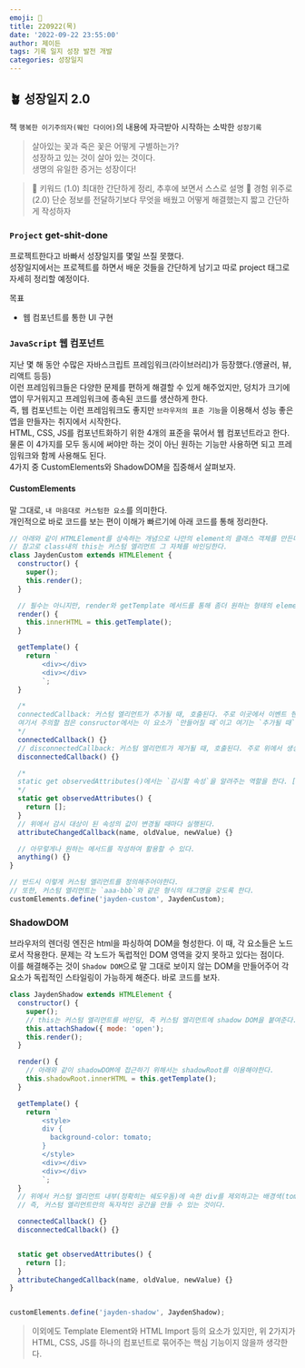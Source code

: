 ```yaml
---
emoji: 🌱
title: 220922(목)
date: '2022-09-22 23:55:00'
author: 제이든
tags: 기록 일지 성장 발전 개발
categories: 성장일지
---
```


## 🪴 성장일지 2.0

책 `행복한 이기주의자(웨인 다이어)`의 내용에 자극받아 시작하는 소박한 `성장기록`

> 살아있는 꽃과 죽은 꽃은 어떻게 구별하는가?<br/>
> 성장하고 있는 것이 살아 있는 것이다.<br/>
> 생명의 유일한 증거는 성장이다!

> 🌳 키워드 (1.0)
> 최대한 간단하게 정리, 추후에 보면서 스스로 설명
> 🍉 경험 위주로 (2.0)
> 단순 정보를 전달하기보다 무엇을 배웠고 어떻게 해결했는지 짧고 간단하게 작성하자

### `Project` get-shit-done

프로젝트한다고 바빠서 성장일지를 몇일 쓰질 못했다.<br/>
성장일지에서는 프로젝트를 하면서 배운 것들을 간단하게 남기고 따로 project 태그로 자세히 정리할 예정이다.

목표

- 웹 컴포넌트를 통한 UI 구현

### `JavaScript` 웹 컴포넌트

지난 몇 해 동안 수많은 자바스크립트 프레임워크(라이브러리)가 등장했다.(앵귤러, 뷰, 리액트 등등)<br/>
이런 프레임워크들은 다양한 문제를 편하게 해결할 수 있게 해주었지만, 덩치가 크기에 앱이 무거워지고 프레임워크에 종속된 코드를 생산하게 한다.<br/>
즉, 웹 컴포넌트는 이런 프레임워크도 좋지만 `브라우저의 표준 기능`을 이용해서 성능 좋은 앱을 만들자는 취지에서 시작한다.<br/>
HTML, CSS, JS를 컴포넌트화하기 위한 4개의 표준을 묶어서 웹 컴포넌트라고 한다.<br/>
물론 이 4가지를 모두 동시에 써야만 하는 것이 아닌 원하는 기능만 사용하면 되고 프레임워크와 함께 사용해도 된다.<br/>
4가지 중 CustomElements와 ShadowDOM을 집중해서 살펴보자.

#### CustomElements

말 그대로, `내 마음대로 커스텀한 요소`를 의미한다. <br/>
개인적으로 바로 코드를 보는 편이 이해가 빠르기에 아래 코드를 통해 정리한다.<br/>

```js
// 아래와 같이 HTMLElement를 상속하는 개념으로 나만의 element의 클래스 객체를 만든다.
// 참고로 class내의 this는 커스텀 엘리먼트 그 자체를 바인딩한다.
class JaydenCustom extends HTMLElement {
  constructor() {
    super();
    this.render();
  }

  // 필수는 아니지만, render와 getTemplate 메서드를 통해 좀더 원하는 형태의 element를 만들 수 있다.
  render() {
    this.innerHTML = this.getTemplate();
  }

  getTemplate() {
    return `
        <div></div>
        <div></div>
        `;
  }

  /*
  connectedCallback: 커스텀 엘리먼트가 추가될 때, 호출된다. 주로 이곳에서 이벤트 핸들러를 다룬다.
  여기서 주의할 점은 consructor에서는 이 요소가 `만들어질 때`이고 여기는 `추가될 때`라는 점이다.
  */
  connectedCallback() {}
  // disconnectedCallback: 커스텀 엘리먼트가 제거될 때, 호출된다. 주로 위에서 생성한 이벤트 등의 정보를 지울 때 사용한다.
  disconnectedCallback() {}

  /*
  static get observedAttributes()에서는 `감시할 속성`을 알려주는 역할을 한다. [] 배열 형태로 속성을 전달한다.
  */
  static get observedAttributes() {
    return [];
  }
  // 위에서 감시 대상이 된 속성의 값이 변경될 때마다 실행된다.
  attributeChangedCallback(name, oldValue, newValue) {}

  // 아무렇게나 원하는 메서드를 작성하여 활용할 수 있다.
  anything() {}
}

// 반드시 이렇게 커스텀 엘리먼트를 정의해주어야한다.
// 또한, 커스텀 엘리먼트는 `aaa-bbb`와 같은 형식의 태그명을 갖도록 한다.
customElements.define('jayden-custom', JaydenCustom);
```

### ShadowDOM

브라우저의 렌더링 엔진은 html을 파싱하여 DOM을 형성한다. 이 때, 각 요소들은 노드로서 작용한다. 문제는 각 노드가 독럽적인 DOM 영역을 갖지 못하고 있다는 점이다.<br/>
이를 해결해주는 것이 `Shadow DOM`으로 말 그대로 보이지 않는 DOM을 만들어주어 각 요소가 독립적인 스타일링이 가능하게 해준다. 바로 코드를 보자.

```js
class JaydenShadow extends HTMLElement {
  constructor() {
    super();
    // this는 커스텀 엘리먼트를 바인딩, 즉 커스텀 엘리먼트에 shadow DOM을 붙여준다.
    this.attachShadow({ mode: 'open');
    this.render();
  }

  render() {
    // 아래와 같이 shadowDOM에 접근하기 위해서는 shadowRoot를 이용해야한다.
    this.shadowRoot.innerHTML = this.getTemplate();
  }

  getTemplate() {
    return `
        <style>
        div {
          background-color: tomato;
        }
        </style>
        <div></div>
        <div></div>
        `;
  }
  // 위에서 커스텀 엘리먼트 내부(정확히는 쉐도우돔)에 속한 div를 제외하고는 배경색(tomato) 값을 갖지 않는다.
  // 즉, 커스텀 엘리먼트만의 독자적인 공간을 만들 수 있는 것이다.

  connectedCallback() {}
  disconnectedCallback() {}


  static get observedAttributes() {
    return [];
  }
  attributeChangedCallback(name, oldValue, newValue) {}
}


customElements.define('jayden-shadow', JaydenShadow);
```

> 이외에도 Template Element와 HTML Import 등의 요소가 있지만, 위 2가지가 HTML, CSS, JS를 하나의 컴포넌트로 묶어주는 핵심 기능이지 않을까 생각한다.

```toc

```
